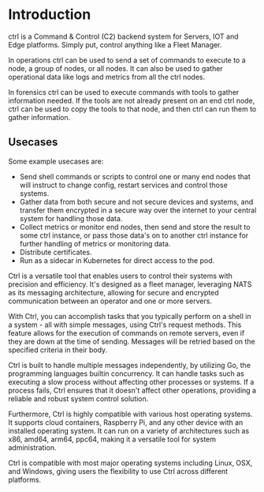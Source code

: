 # Introduction

ctrl is a Command & Control (C2) backend system for Servers, IOT and Edge platforms. Simply put, control anything like a Fleet Manager.

In operations ctrl can be used to send a set of commands to execute to a node, a group of nodes, or all nodes. It can also be used to gather operational data like logs and metrics from all the ctrl nodes.

In forensics ctrl can be used to execute commands with tools to gather information needed. If the tools are not already present on an end ctrl node, ctrl can be used to copy the tools to that node, and then ctrl can run them to gather information.

## Usecases

Some example usecases are:

- Send shell commands or scripts to control one or many end nodes that will instruct to change config, restart services and control those systems.
- Gather data from both secure and not secure devices and systems, and transfer them encrypted in a secure way over the internet to your central system for handling those data.
- Collect metrics or monitor end nodes, then send and store the result to some ctrl instance, or pass those data's on to another ctrl instance for further handling of metrics or monitoring data.
- Distribute certificates.
- Run as a sidecar in Kubernetes for direct access to the pod.

Ctrl is a versatile tool that enables users to control their systems with precision and efficiency. It's designed as a fleet manager, leveraging NATS as its messaging architecture, allowing for secure and encrypted communication between an operator and one or more servers.

With Ctrl, you can accomplish tasks that you typically perform on a shell in a system - all with simple messages, using Ctrl's request methods. This feature allows for the execution of commands on remote servers, even if they are down at the time of sending. Messages will be retried based on the specified criteria in their body.

Ctrl is built to handle multiple messages independently, by utilizing Go, the programming languages builtin concurrency. It can handle tasks such as executing a slow process without affecting other processes or systems. If a process fails, Ctrl ensures that it doesn't affect other operations, providing a reliable and robust system control solution.

Furthermore, Ctrl is highly compatible with various host operating systems. It supports cloud containers, Raspberry Pi, and any other device with an installed operating system. It can run on a variety of architectures such as x86, amd64, arm64, ppc64, making it a versatile tool for system
administration.

Ctrl is compatible with most major operating systems including Linux, OSX, and Windows, giving users the flexibility to use Ctrl across different platforms.
